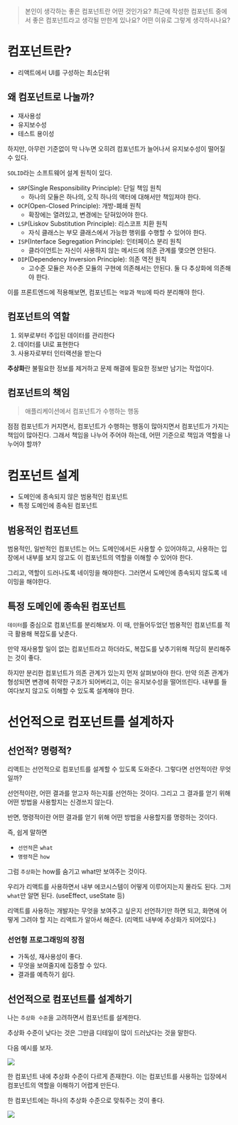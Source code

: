 > 본인이 생각하는 좋은 컴포넌트란 어떤 것인가요? 최근에 작성한 컴포넌트 중에서 좋은 컴포넌트라고 생각될 만한게 있나요? 어떤 이유로 그렇게 생각하시나요?

# 컴포넌트란?

- 리액트에서 UI를 구성하는 최소단위

## 왜 컴포넌트로 나눌까?

- 재사용성
- 유지보수성
- 테스트 용이성

하지만, 아무런 기준없이 막 나누면 오히려 컴포넌트가 늘어나서 유지보수성이 떨어질 수 있다.

`SOLID`라는 소프트웨어 설계 원칙이 있다.

- `SRP`(Single Responsibility Principle): 단일 책임 원칙
  - 하나의 모듈은 하나의, 오직 하나의 액터에 대해서만 책임져야 한다.
- `OCP`(Open-Closed Principle): 개방-폐쇄 원칙
  - 확장에는 열려있고, 변경에는 닫혀있어야 한다.
- `LSP`(Liskov Substitution Principle): 리스코프 치환 원칙
  - 자식 클래스는 부모 클래스에서 가능한 행위를 수행할 수 있어야 한다.
- `ISP`(Interface Segregation Principle): 인터페이스 분리 원칙
  - 클라이언트는 자신이 사용하지 않는 메서드에 의존 관계를 맺으면 안된다.
- `DIP`(Dependency Inversion Principle): 의존 역전 원칙
  - 고수준 모듈은 저수준 모듈의 구현에 의존해서는 안된다. 둘 다 추상화에 의존해야 한다.

이를 프론트엔드에 적용해보면, 컴포넌트는 `역할`과 `책임`에 따라 분리해야 한다.

## 컴포넌트의 역할

1. 외부로부터 주입된 데이터를 관리한다
2. 데이터를 UI로 표현한다
3. 사용자로부터 인터랙션을 받는다

**추상화**란 불필요한 정보를 제거하고 문제 해결에 필요한 정보만 남기는 작업이다.

## 컴포넌트의 책임

> 애플리케이션에서 컴포넌트가 수행하는 행동

점점 컴포넌트가 커지면서, 컴포넌트가 수행하는 행동이 많아지면서 컴포넌트가 가지는 책임이 많아진다. 그래서 책임을 나누어 주어야 하는데, 어떤 기준으로 책임과 역할을 나누어야 할까?

# 컴포넌트 설계

- 도메인에 종속되지 않은 범용적인 컴포넌트
- 특정 도메인에 종속된 컴포넌트

## 범용적인 컴포넌트

범용적인, 일반적인 컴포넌트는 어느 도메인에서든 사용할 수 있어야하고, 사용하는 입장에서 내부를 보지 않고도 이 컴포넌트의 역할을 이해할 수 있어야 한다.

그리고, 역할이 드러나도록 네이밍을 해야한다. 그러면서 도메인에 종속되지 않도록 네이밍을 해야한다.

## 특정 도메인에 종속된 컴포넌트

`데이터`를 중심으로 컴포넌트를 분리해보자. 이 때, 만들어두었던 범용적인 컴포넌트를 적극 활용해 복잡도를 낮춘다.

만약 재사용할 일이 없는 컴포넌트라고 하더라도, 복잡도를 낮추기위해 적당히 분리해주는 것이 좋다.

하지만 분리한 컴포넌트가 의존 관계가 있는지 먼저 살펴보아야 한다. 만약 의존 관계가 형성되면 변경에 취약한 구조가 되어버리고, 이는 유지보수성을 떨어뜨린다. 내부를 들여다보지 않고도 이해할 수 있도록 설계해야 한다.

# 선언적으로 컴포넌트를 설계하자

## 선언적? 명령적?

리액트는 선언적으로 컴포넌트를 설계할 수 있도록 도와준다. 그렇다면 선언적이란 무엇일까?

선언적이란, 어떤 결과를 얻고자 하는지를 선언하는 것이다. 그리고 그 결과를 얻기 위해 어떤 방법을 사용할지는 신경쓰지 않는다.

반면, 명령적이란 어떤 결과를 얻기 위해 어떤 방법을 사용할지를 명령하는 것이다.

즉, 쉽게 말하면

- `선언적`은 `what`
- `명령적`은 `how`

그럼 `추상화`는 how를 숨기고 what만 보여주는 것이다.

우리가 리액트를 사용하면서 내부 에코시스템이 어떻게 이루어지는지 몰라도 된다. 그저 `what`만 알면 된다. (useEffect, useState 등)

리액트를 사용하는 개발자는 무엇을 보여주고 싶은지 선언하기만 하면 되고, 화면에 어떻게 그려야 할 지는 리액트가 알아서 해준다. (리액트 내부에 추상화가 되어있다.)

### 선언형 프로그래밍의 장점

- 가독성, 재사용성이 좋다.
- 무엇을 보여줄지에 집중할 수 있다.
- 결과를 예측하기 쉽다.

## 선언적으로 컴포넌트를 설계하기

나는 `추상화 수준`을 고려하면서 컴포넌트를 설계한다.

추상화 수준이 낮다는 것은 그만큼 디테일이 많이 드러났다는 것을 말한다.

다음 예시를 보자.

![](https://github.com/Self-Driven-Development/TIL/assets/23312485/8a3fbb0e-bc81-4f63-b354-555ad37cb559)

한 컴포넌트 내에 추상화 수준이 다르게 존재한다. 이는 컴포넌트를 사용하는 입장에서 컴포넌트의 역할을 이해하기 어렵게 만든다.

한 컴포넌트에는 하나의 추상화 수준으로 맞춰주는 것이 좋다.

![](https://github.com/Self-Driven-Development/TIL/assets/23312485/62a7f1e3-c3c5-44e5-9b86-ad31bc7221f0)
